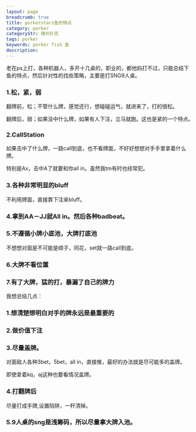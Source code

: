 ```yaml
---
layout: page
breadcrumb: true
title: porkerstars鱼的特点
category: porker
categoryStr: 德州扑克
tags: porker
keywords: porker fish 鱼
description: 
---
```


老在ps上打，各种机器人，多开十几桌的，职业的，都他妈打不过，只能总结下鱼的特点，然后针对性的找些策略，主要是打SNG9人桌。

### 1.松，紧，弱

翻牌前，松；不管什么牌，感觉还行，想碰碰运气，就进来了，打的很松。

翻牌后，弱；如果没中什么牌，如果有人下注，立马就跑。这也是紧的一个特点。

### 2.CallStation

如果击中了什么牌，一路call到底，也不看牌面，不好好想想对手手里拿着什么牌。

特别是Ax，击中A了就要和你all in。虽然我tm有时也经常犯。

### 3.各种非常明显的bluff

不利用牌面，直接靠下注来bluff。

### 4.拿到AA－JJ就All in。然后各种badbeat。

### 5.不遵循小牌小底池，大牌打底池

不想想对面是不可能是顺子，同花，set就一路call到底。

### 6.大牌不看位置

### 7.有了大牌，猛的打，暴漏了自己的牌力



我想总结几点：

### 1.想清楚想明白对手的牌永远是最重要的

### 2.做价值下注

### 3.尽量盖牌。

对面敌人各种3bet，5bet，all in，直接推，最好的办法就是尽可能多的盖牌。

即使拿着kq，aj这种也要看情况盖牌。

### 4.打翻牌后

尽量打成手牌,设置陷阱，一杆清掉。

### 5.9人桌的sng是浅筹码，所以尽量拿大牌入池。







